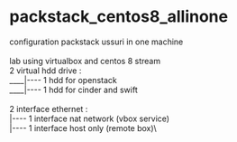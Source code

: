# packstack_centos8_allinone
configuration packstack ussuri in one machine\
\
lab using virtualbox and centos 8 stream\
2 virtual hdd drive : \
____|---- 1 hdd for openstack\
____|---- 1 hdd for cinder and swift\
\
2 interface ethernet : \
|---- 1 interface nat network (vbox service)\
|---- 1 interface host only (remote box)\

